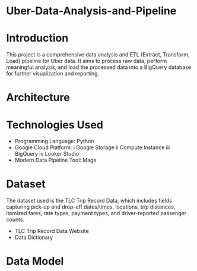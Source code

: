 # Uber-Data-Analysis-and-Pipeline
# Introduction 
This project is a comprehensive data analysis and ETL (Extract, Transform, Load) pipeline for Uber data. It aims to process raw data, perform meaningful analysis, and load the processed data into a BigQuery database for further visualization and reporting.
# Architecture

# Technologies Used
* Programming Language: Python
* Google Cloud Platform:
   i Google Storage
  ii Compute Instance
 iii BigQuery
  iv Looker Studio
* Modern Data Pipeline Tool: Mage
# Dataset
The dataset used is the TLC Trip Record Data, which includes fields capturing pick-up and drop-off dates/times, locations, trip distances, itemized fares, rate types, payment types, and driver-reported passenger counts.
* TLC Trip Record Data Website
* Data Dictionary
# Data Model
